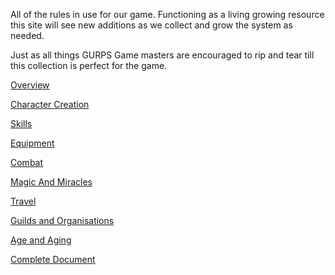 All of the rules in use for our game. Functioning as a living growing resource this site will see new additions as we collect and grow the system as needed. 

Just as all things GURPS Game masters are encouraged to rip and tear till this collection is perfect for the game.

[Overview](/Overview.md)

[Character Creation](/CharacterCreation.md)

[Skills](/Skills.md)

[Equipment](/Equipment.md)

[Combat](/Combat.md)

[Magic And Miracles](MagicandMiracles)

[Travel](/Travel.md)

[Guilds and Organisations](/GuildsandOrganisations.md)

[Age and Aging](/AgeandAging.md)

[Complete Document](/CompleteDocument.md)